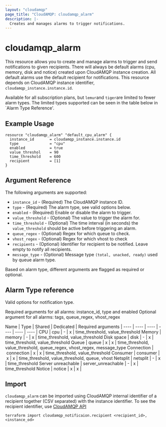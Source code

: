 ```yaml
---
layout: "cloudamqp"
page_title: "CloudAMQP: cloudamqp_alarm"
description: |-
  Creates and manages alarms to trigger notifications.
---
```


# cloudamqp_alarm

This resource allows you to create and manage alarms to trigger and send notifications to given recipients. There will always be default alarms (cpu, memory, disk and notice) created upon CloudAMQP instance creation. All default alarms use the default recipient for notifications. This resource depends on CloudAMQP instance identifier, `cloudamqp_instance.instance.id`.

Available for all subscription plans, but `lemur`and `tiger`are limited to fewer alarm types. The limited types supported can be seen in the table below in `Alarm Type Reference'.

## Example Usage

```hcl
resource "cloudamqp_alarm" "default_cpu_alarm" {
  instance_id       = cloudamqp_instance.instance.id
  type              = "cpu"
  enabled           = true
  value_threshol    = 90
  time_threshold    = 600
  recipient         = [1]
}
```

## Argument Reference

The following arguments are supported:

* `instance_id`     - (Required) The CloudAMQP instance ID.
* `type`            - (Required) The alarm type, see valid options below.
* `enabled`         - (Required) Enable or disable the alarm to trigger.
* `value_threshold` - (Optional) The value to trigger the alarm for.
* `time_threshold`  - (Optional) The time interval (in seconds) the `value_threshold` should be active before triggering an alarm.
* `queue_regex`     - (Optional) Regex for which queue to check.
* `vhost_regex`     - (Optional) Regex for which vhost to check
* `recipients`      - (Optional) Identifier for recipient to be notified. Leave empty to notify all recipients.
* `message_type`    - (Optional) Message type `(total, unacked, ready)` used by queue alarm type.

Based on alarm type, different arguments are flagged as required or optional.

## Alarm Type reference

Valid options for notification type.

Required arguments for all alarms: instance_id, type and enabled
Optional argument for all alarms: tags, queue_regex, vhost_regex

Name | Type | Shared | Dedicated | Required arguments |
---- | ---- | ---- | ---- | ---- | ---- |
CPU | cpu | - | x | time_threshold, value_threshold
Memory | memory | - | x | time_threshold, value_threshold
Disk space | disk | - | x | time_threshold, value_threshold
Queue | queue | x | x | time_threshold, value_threshold, queue_regex, vhost_regex, message_type
Connection | connection | x | x | time_threshold, value_threshold
Consumer | consumer | x | x | time_threshold, value_threshold, queue, vhost
Netsplit | netsplit | - | x | time_threshold
Server unreachable | server_unreachable | - | x | time_threshold
Notice | notice | x | x |

## Import

`cloudamqp_alarm` can be imported using CloudAMQP internal identifier of a recipient together (CSV separated) with the instance identifier. To see the recipient identifier, use [CloudAMQP API](https://docs.cloudamqp.com/cloudamqp_api.html#list-notification-recipients)

`terraform import cloudamqp_notificaion.recipient <recipient_id>,<instance_od>`
